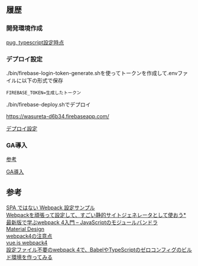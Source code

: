 ## 履歴

### 開発環境作成
[pug, typescript設定時点](https://github.com/hibohiboo/wasureta/tree/c826b63b3a90cfd7c81b3183f94d6ba193185184)  

### デプロイ設定

./bin/firebase-login-token-generate.shを使ってトークンを作成して.envファイルに以下の形式で保存

```
FIREBASE_TOKEN=生成したトークン
```

./bin/firebase-deploy.shでデプロイ

https://wasureta-d6b34.firebaseapp.com/


[デプロイ設定](https://github.com/hibohiboo/wasureta/tree/8df5438e5affb5c3c2339d2b2c81723f81ae22e6)  

### GA導入

[参考][*9]

[GA導入](https://github.com/hibohiboo/wasureta/tree/97c9d30c15815e4389f8a62d7c63cdeac93481ad)  



## 参考

[SPA ではない Webpack 設定サンプル][*1]  
[Webpackを頑張って設定して、すごい静的サイトジェネレータとして使おう][*2][*][*8]  
[最新版で学ぶwebpack 4入門 – JavaScriptのモジュールバンドラ][*6]  
[Material Design][*3]  
[webpack4の注意点][*4]  
[vue.js webpack4][*5]  
[設定ファイル不要のwebpack 4で、BabelやTypeScriptのゼロコンフィグのビルド環境を作ってみる][*7]  


[*1]:https://syon.github.io/refills/rid/1481295/
[*2]:https://qiita.com/toduq/items/2e0b08bb722736d7968c
[*3]:https://materializecss.com/about.html
[*4]:https://qiita.com/soarflat/items/28bf799f7e0335b68186
[*5]:https://qiita.com/Sapphirus/items/46b3a4c68fefd3ddd658
[*6]:https://ics.media/entry/12140
[*7]:https://qiita.com/clockmaker/items/8620cf6bd99d810dbf2a
[*8]:https://github.com/toduq/webpack-template
[*9]:https://www.leadplus.net/blog/google-tag-manager.html

